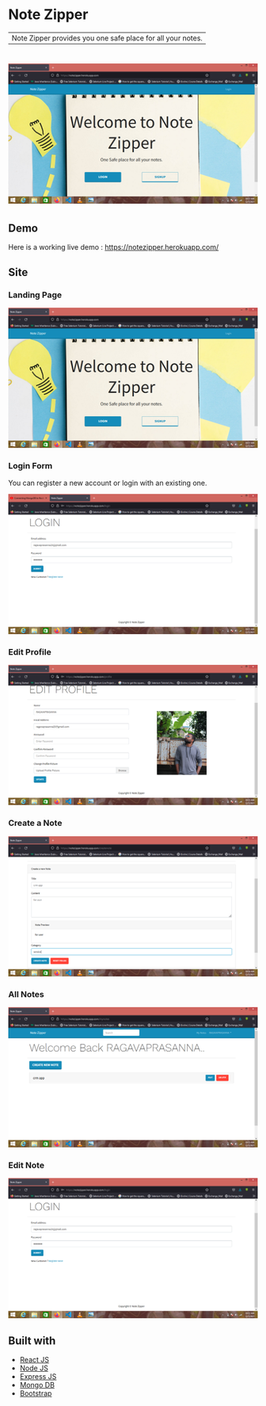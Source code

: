 # Note Zipper
<table>
<tr>
<td>
  Note Zipper provides you one safe place for all your notes.
</td>
</tr>
</table>

# ![Note Zipper](https://github.com/RagavaPrasanna/crm-user-note-app/blob/master/images/landing.png)


## Demo
Here is a working live demo :  https://notezipper.herokuapp.com/

## Site

### Landing Page

![](https://github.com/RagavaPrasanna/crm-user-note-app/blob/master/images/landing.png)

### Login Form
You can register a new account or login with an existing one.

![](https://github.com/RagavaPrasanna/crm-user-note-app/blob/master/images/login.png)

### Edit Profile

![](https://github.com/RagavaPrasanna/crm-user-note-app/blob/master/images/profile.png)

### Create a Note

![](https://github.com/RagavaPrasanna/crm-user-note-app/blob/master/images/create.png)

### All Notes

![](https://github.com/RagavaPrasanna/crm-user-note-app/blob/master/images/allnotes.png)

### Edit Note

![](https://github.com/RagavaPrasanna/crm-user-note-app/blob/master/images/edit.png)

## Built with 

- [React JS](https://reactjs.org/)
- [Node JS](https://nodejs.org/) 
- [Express JS](https://expressjs.com/)
- [Mongo DB](https://www.mongodb.com/)
- [Bootstrap](http://getbootstrap.com/)





